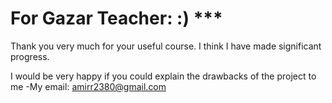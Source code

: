 # For Gazar Teacher: :) ***
Thank you very much for your useful course.
I think I have made significant progress.

I would be very happy if you could explain
 the drawbacks of the project to me
-My email: amirr2380@gmail.com
